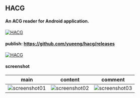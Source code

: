 ## HACG
#### An ACG reader for Android application.

[![HACG](https://raw.githubusercontent.com/yueeng/hacg/master/app/src/main/res/mipmap-xxxhdpi/ic_launcher.png)](https://github.com/yueeng/hacg/releases/latest)

#### publish: https://github.com/yueeng/hacg/releases

[![HACG](https://user-images.githubusercontent.com/4374375/33003955-f2ed932c-cdf8-11e7-961c-8a7a536e0fd5.png)](https://github.com/yueeng/hacg/releases/latest/download/app-release.apk)

#### screenshot
main | content | comment
------------ | ------------- | -------------
![screenshot01](https://cloud.githubusercontent.com/assets/4374375/8587179/e53cab82-262a-11e5-8edf-da067e7e4494.png)|![screenshot02](https://cloud.githubusercontent.com/assets/4374375/8587180/e540b1c8-262a-11e5-91c9-ded4d0a94d93.png)|![screenshot03](https://cloud.githubusercontent.com/assets/4374375/8587178/e4f8ade2-262a-11e5-9734-e227a09f034d.png)
